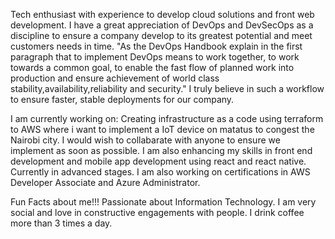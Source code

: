 Tech enthusiast with experience to develop cloud solutions and front web development. I have a great appreciation of DevOps and DevSecOps as a discipline to ensure a company develop to its greatest potential and meet customers needs in time. "As the DevOps Handbook explain in the first paragraph that to implement DevOps means to work together, to work towards a common goal, to enable the fast flow of planned work into production and ensure achievement of world class stability,availability,reliability and security." I truly believe in such a workflow to ensure faster, stable deployments for our company.


I am currently working on:
Creating infrastructure as a code using terraform to AWS where i want to implement a IoT device on matatus to congest the Nairobi city. I would wish to collabarate with anyone to ensure we implement as soon as possible.
I am also enhancing my skills in front end development and mobile app development using react and react native. Currently in advanced stages.
I am also working on certifications in AWS Developer Associate and Azure Administrator.

Fun Facts about me!!!
Passionate about Information Technology.
I am very social and love in constructive engagements with people.
I drink coffee more than 3 times a day.




<!--
**danielgichina2/danielgichina2** is a ✨ _special_ ✨ repository because its `README.md` (this file) appears on your GitHub profile.

Here are some ideas to get you started:

- 🔭 I’m currently working on ...
- 🌱 I’m currently learning ...
- 👯 I’m looking to collaborate on ...
- 🤔 I’m looking for help with ...
- 💬 Ask me about ...
- 📫 How to reach me: ...
- 😄 Pronouns: ...
- ⚡ Fun fact: ...
-->
